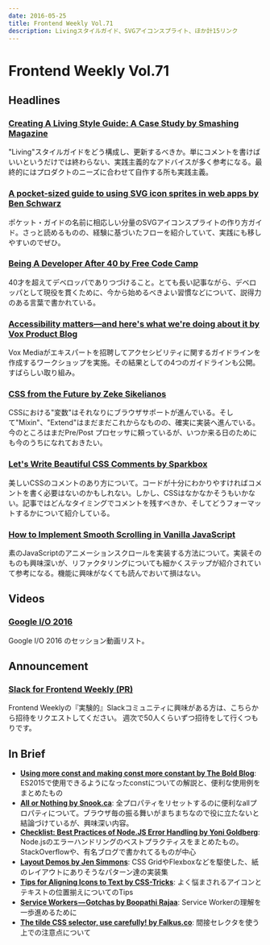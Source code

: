 ```yaml
---
date: 2016-05-25
title: Frontend Weekly Vol.71
description: Livingスタイルガイド、SVGアイコンスプライト、ほか計15リンク
---
```


# Frontend Weekly Vol.71

## Headlines

### [Creating A Living Style Guide: A Case Study by Smashing Magazine](https://www.smashingmagazine.com/2016/05/creating-a-living-style-guide-case-study/)

"Living"スタイルガイドをどう構成し、更新するべきか。単にコメントを書けばいいというだけでは終わらない、実践主義的なアドバイスが多く参考になる。最終的にはプロダクトのニーズに合わせて自作する所も実践主義。

### [A pocket-sized guide to using SVG icon sprites in web apps by Ben Schwarz](https://medium.com/@benschwarz/a-pocket-sized-guide-to-using-svg-icon-sprites-in-web-apps-215152b7718e#.7ek9fmbaq)

ポケット・ガイドの名前に相応しい分量のSVGアイコンスプライトの作り方ガイド。さっと読めるものの、経験に基づいたフローを紹介していて、実践にも移しやすいのでぜひ。

### [Being A Developer After 40 by Free Code Camp](https://medium.freecodecamp.com/being-a-developer-after-40-3c5dd112210c#.3aqplzahb)

40才を超えてデベロッパでありつづけること。とても長い記事ながら、デベロッパとして現役を貫くために、今から始めるべきよい習慣などについて、説得力のある言葉で書かれている。

### [Accessibility matters—and here's what we're doing about it by Vox Product Blog](http://product.voxmedia.com/2016/5/11/11612516/accessibility-matters-and-heres-what-were-doing-about-it)

Vox Mediaがエキスパートを招聘してアクセシビリティに関するガイドラインを作成するワークショップを実施。その結果としての4つのガイドラインも公開。すばらしい取り組み。

### [CSS from the Future by Zeke Sikelianos](http://zeke.sikelianos.com/css-from-the-future/)

CSSにおける"変数"はそれなりにブラウザサポートが進んでいる。そして"Mixin"、"Extend"はまだまだこれからなものの、確実に実装へ進んでいる。今のところはまだPre/Post プロセッサに頼っているが、いつか来る日のためにも今のうちになれておきたい。

### [Let's Write Beautiful CSS Comments by Sparkbox](https://seesparkbox.com/foundry/lets_write_beautiful_css_comments)

美しいCSSのコメントのあり方について。コードが十分にわかりやすければコメントを書く必要はないのかもしれない。しかし、CSSはなかなかそうもいかない。記事ではどんなタイミングでコメントを残すべきか、そしてどうフォーマットするかについて紹介している。

### [How to Implement Smooth Scrolling in Vanilla JavaScript](https://www.sitepoint.com/smooth-scrolling-vanilla-javascript/)

素のJavaScriptのアニメーションスクロールを実装する方法について。実装そのものも興味深いが、リファクタリングについても細かくステップが紹介されていて参考になる。機能に興味がなくても読んでおいて損はない。

## Videos

### [Google I/O 2016](https://www.youtube.com/playlist?list=PLOU2XLYxmsILe6_eGvDN3GyiodoV3qNSC)

Google I/O 2016 のセッション動画リスト。

## Announcement

### [Slack for Frontend Weekly (PR)](https://studiomohawk.typeform.com/to/Kj8Gaj)

Frontend Weeklyの『実験的』Slackコミュニティに興味がある方は、こちらから招待をリクエストしてください。 週次で50人くらいずつ招待をして行くつもりです。

## In Brief

* [**Using more const and making const more constant by The Bold Blog**](https://blog.boldlisting.com/using-more-const-and-making-const-more-constant-af27645ec350#.5g8er2wsc): ES2015で使用できるようになったconstについての解説と、便利な使用例をまとめたもの
* [**All or Nothing by Snook.ca**](http://snook.ca/archives/html_and_css/all-or-nothing): 全プロパティをリセットするのに便利なallプロパティについて。ブラウザ毎の振る舞いがまちまちなので役に立たないと結論づけているが、興味深い内容。
* [**Checklist: Best Practices of Node.JS Error Handling by Yoni Goldberg**](http://goldbergyoni.com/checklist-best-practices-of-node-js-error-handling/): Node.jsのエラーハンドリングのベストプラクティスをまとめたもの。StackOverflowや、有名ブログで書かれてるものが中心
* [**Layout Demos by Jen Simmons**](http://labs.jensimmons.com/): CSS GridやFlexboxなどを駆使した、紙のレイアウトにありそうなパターン達の実装集
* [**Tips for Aligning Icons to Text by CSS-Tricks**](https://css-tricks.com/tips-aligning-icons-text/): よく悩まされるアイコンとテキストの位置揃えについてのTips
* [**Service Workers — Gotchas by Boopathi Rajaa**](https://medium.com/@boopathi/service-workers-gotchas-44bec65eab3f#.b65hda867): Service Workerの理解を一歩進めるために
* [**The tilde CSS selector, use carefully! by Falkus.co**](https://falkus.co/2016/04/the-tilde-css-selector-use-carefully/): 間接セレクタを使う上での注意点について